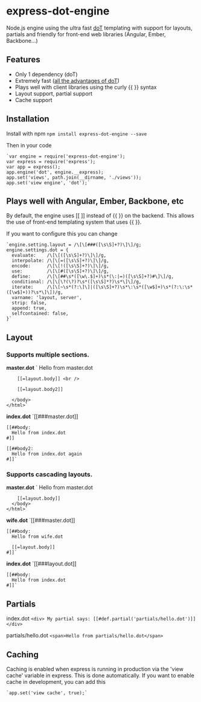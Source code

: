 express-dot-engine
==================

Node.js engine using the ultra fast [doT](http://olado.github.io/doT/) templating with support for layouts, partials and friendly for front-end web libraries (Angular, Ember, Backbone...)

Features
--------

* Only 1 dependency (doT)
* Extremely fast ([all the advantages of doT](http://olado.github.io/doT/))
* Plays well with client libraries using the curly {{ }} syntax
* Layout support, partial support
* Cache support

Installation
------------

Install with npm
    `npm install express-dot-engine --save`

Then in your code

    `var engine = require('express-dot-engine');
    var express = require('express');
    var app = express();
    app.engine('dot', engine.__express);
    app.set('views', path.join(__dirname, './views'));
    app.set('view engine', 'dot');`

Plays well with Angular, Ember, Backbone, etc
---------------------------------------------

By default, the engine uses [[ ]] instead of {{ }} on the backend. This allows the use of front-end templating system that uses {{ }}.

If you want to configure this you can change

    `engine.setting.layout = /\[\[###([\s\S]+?)\]\]/g;
    engine.settings.dot = {
      evaluate:    /\[\[([\s\S]+?)\]\]/g,
      interpolate: /\[\[=([\s\S]+?)\]\]/g,
      encode:      /\[\[!([\s\S]+?)\]\]/g,
      use:         /\[\[#([\s\S]+?)\]\]/g,
      define:      /\[\[##\s*([\w\.$]+)\s*(\:|=)([\s\S]+?)#\]\]/g,
      conditional: /\[\[\?(\?)?\s*([\s\S]*?)\s*\]\]/g,
      iterate:     /\[\[~\s*(?:\]\]|([\s\S]+?)\s*\:\s*([\w$]+)\s*(?:\:\s*([\w$]+))?\s*\]\])/g,
      varname: 'layout, server',
      strip: false,
      append: true,
      selfcontained: false,
    }`

Layout
------

### Supports multiple sections.

**master.dot**
    `<!doctype html>
    <html lang="en">
      <head>
        <title>Volunteerily</title>
      </head>
      <body>
        Hello from master.dot <br />

        [[=layout.body]] <br />

        [[=layout.body2]]

      </body>
    </html>`

**index.dot**
    `[[###master.dot]]

    [[##body:
      Hello from index.dot
    #]]

    [[##body2:
      Hello from index.dot again
    #]]`

### Supports cascading layouts.

**master.dot**
    `<!doctype html>
    <html lang="en">
      <head>
        <title>Volunteerily</title>
      </head>
      <body>
        Hello from master.dot <br />

        [[=layout.body]]
      </body>
    </html>`

**wife.dot**
    `[[###master.dot]]

    [[##body:
      Hello from wife.dot

      [[=layout.body]]
    #]]`

**index.dot**
    `[[###layout.dot]]

    [[##body:
      Hello from index.dot
    #]]`

Partials
--------

index.dot
    `<div>
      My partial says: [[#def.partial('partials/hello.dot')]]
    </div>`

partials/hello.dot
    `<span>Hello from partials/hello.dot</span>`

Caching
-------

Caching is enabled when express is running in production via the 'view cache' variable in express. This is done automatically. If you want to enable cache in development, you can add this

    `app.set('view cache', true);`
